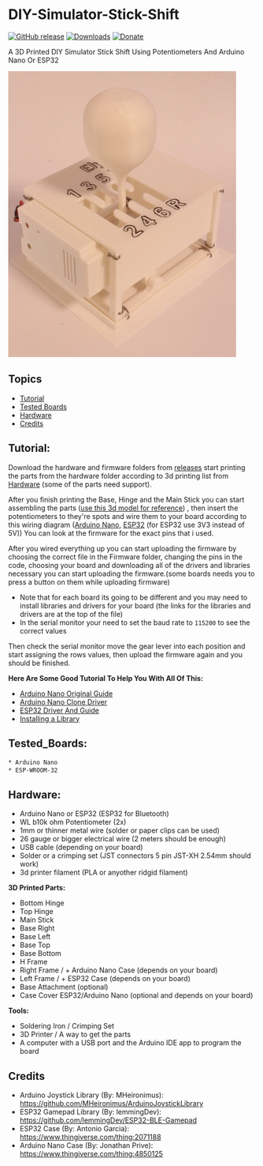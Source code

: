 # DIY-Simulator-Stick-Shift

[![GitHub release](https://img.shields.io/github/v/release/ElyOshri/DIY-Simulator-Stick-Shift?include_prereleases&label=Release)](https://github.com/ElyOshri/DIY-Simulator-Stick-Shift/releases)
[![Downloads](https://img.shields.io/github/downloads/ElyOshri/DIY-Simulator-Stick-Shift/total?color=g&label=Downloads)](https://github.com/ElyOshri/DIY-Simulator-Stick-Shift/releases)
[![Donate](https://img.shields.io/badge/Donate-PayPal-blue.svg)](https://www.paypal.me/ElyOshri1)

A 3D Printed DIY Simulator Stick Shift Using Potentiometers And Arduino Nano Or ESP32

![image](https://github.com/ElyOshri/DIY-Simulator-Stick-Shift/blob/main/Resources/Banner.jpg)

## Topics
 - [Tutorial](https://github.com/ElyOshri/DIY-Simulator-Stick-Shift#tutorial)
 - [Tested Boards](https://github.com/ElyOshri/DIY-Simulator-Stick-Shift#tested_boards)
 - [Hardware](https://github.com/ElyOshri/DIY-Simulator-Stick-Shift#hardware)
 - [Credits](https://github.com/ElyOshri/DIY-Simulator-Stick-Shift#credits)

## Tutorial:
Download the hardware and firmware folders from [releases](https://github.com/ElyOshri/DIY-Simulator-Stick-Shift/releases) start printing the parts from the hardware folder according to 3d printing list from [Hardware](#Hardware:) (some of the parts need support).

After you finish printing the Base, Hinge and the Main Stick you can start assembling the parts ([use this 3d model for reference](https://a360.co/3D5aO7Y)) ,
then insert the potentiometers to they're spots and wire them to your board according to this wiring diagram 
([Arduino Nano](https://user-images.githubusercontent.com/79017393/132395478-2bf8ad6f-0b95-429a-84c2-f516c4f6ddcb.png), 
[ESP32](https://user-images.githubusercontent.com/79017393/132395408-584d270a-1471-4dd1-976c-bccc9487b785.png) (for ESP32 use 3V3 instead of 5V)) You can look at the firmware for the exact pins that i used. 

After you wired everything up you can start uploading the firmware by choosing the correct file in the Firmware folder, changing the pins in the code, choosing your board and downloading all of the drivers and libraries necessary you can start uploading the firmware.(some boards needs you to press a button on them while uploading firmware)
* Note that for each board its going to be different and you may need to install libraries and drivers for your board (the links for the libraries and drivers are at the top of the file)
* In the serial monitor your need to set the baud rate to `115200` to see the correct values

Then check the serial monitor move the gear lever into each position and start assigning the rows values, then upload the firmware again and you should be finished.


**Here Are Some Good Tutorial To Help You With All Of This:**
- [Arduino Nano Original Guide](https://www.arduino.cc/en/Guide/ArduinoNano)
- [Arduino Nano Clone Driver](https://electropeak.com/learn/how-to-install-ch340-driver/)
- [ESP32 Driver And Guide](https://randomnerdtutorials.com/installing-the-esp32-board-in-arduino-ide-windows-instructions/)
- [Installing a Library](https://www.arduino.cc/en/guide/libraries)

## Tested_Boards:
```
* Arduino Nano
* ESP-WROOM-32
```

## Hardware:

* Arduino Nano or ESP32 (ESP32 for Bluetooth)
* WL b10k ohm Potentiometer (2x)
* 1mm or thinner metal wire (solder or paper clips can be used)
* 26 gauge or bigger electrical wire (2 meters should be enough)
* USB cable (depending on your board)
* Solder or a crimping set (JST connectors 5 pin JST-XH 2.54mm should work) 
* 3d printer filament (PLA or anyother ridgid filament)

**3D Printed Parts:**
* Bottom Hinge
* Top Hinge
* Main Stick
* Base Right
* Base Left
* Base Top
* Base Bottom
* H Frame
* Right Frame / + Arduino Nano Case (depends on your board)
* Left Frame / + ESP32 Case (depends on your board)
* Base Attachment (optional)
* Case Cover ESP32/Arduino Nano (optional and depends on your board)

**Tools:**
* Soldering Iron / Crimping Set
* 3D Printer / A way to get the parts
* A computer with a USB port and the Arduino IDE app to program the board


## Credits
* Arduino Joystick Library (By: MHeironimus): https://github.com/MHeironimus/ArduinoJoystickLibrary
* ESP32 Gamepad Library (By: lemmingDev): https://github.com/lemmingDev/ESP32-BLE-Gamepad
* ESP32 Case (By: Antonio Garcia): https://www.thingiverse.com/thing:2071188
* Arduino Nano Case (By: Jonathan Prive): https://www.thingiverse.com/thing:4850125
